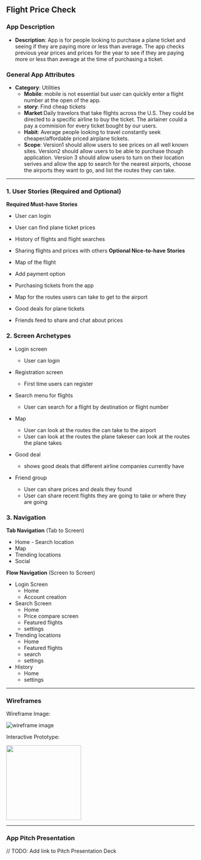 ## Flight Price Check

### App Description
  - 
    **Description**: App is for people looking to purchase a plane ticket and seeing if they are paying more or less than average. The app checks previous year prices and prices for the year to see if they are paying more or less than average at the time of purchasing a ticket. 

### General App Attributes
- **Category**: Utilities
     - **Mobile**: mobile is not essential but user can quickly enter a flight number at the open of the app. 
     - **story**: Find cheap tickets
     - **Market**:Daily travelors that take flights across the U.S. They could be directed to a specific airline to buy the ticket. The airlainer could a pay a commision for every ticket bought by our users.
     - **Habit**: Average people looking to travel constantly seek cheaper/affordable priced airplane tickets.
     - **Scope**: Version1 should allow users to see prices on all well known sites. Version2 should allow users to be able to purchase though application. Version 3 should allow users to turn on their location serives and allow the app to search for the nearest airports, choose the airports they want to go, and list the routes they can take.


---



### 1. User Stories (Required and Optional)

**Required Must-have Stories**

 * User can login
 * User can find plane ticket prices
 * History of flights and flight searches
 * Sharing flights and prices with others
**Optional Nice-to-have Stories**

 * Map of the flight
 * Add payment option
 * Purchasing tickets from the app
 * Map for the routes users can take to get to the airport
 * Good deals for plane tickets
 * Friends feed to share and chat about prices

### 2. Screen Archetypes

 * Login screen
     * User can login
 * Registration screen
     * First time users can register
 * Search menu for flights
     * User can search for a flight by destination or flight number

 * Map
     * User can look at the routes the can take to the airport
     * User can look at the routes the plane takeser can look at the routes the plane takes

 * Good deal
     * shows good deals that different airline companies currently have
 * Friend group
     * User can share prices and deals they found
     * User can share recent flights they are going to take or where they are going

### 3. Navigation

**Tab Navigation** (Tab to Screen)

 * Home - Search location
 * Map 
 * Trending locations
 * Social

**Flow Navigation** (Screen to Screen)

 * Login Screen 
   * Home
   * Account creation
 * Search Screen
   * Home
   * Price compare screen
   * Featured flights
   * settings
 * Trending locations
   * Home
   * Featured flights
   * search
   * settings
 * History
   * Home
   * settings
  
---

### Wireframes
Wireframe Image:

![wireframe image](https://user-images.githubusercontent.com/42664413/48666769-e5613f00-ea7c-11e8-97df-411ac5246e1c.png)

Interactive Prototype:

<img src="http://recordit.co/jlC9vva9ZZ.gif" width=200><br>

---

### App Pitch Presentation
// TODO: Add link to Pitch Presentation Deck
